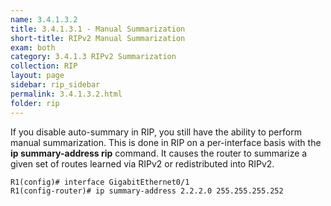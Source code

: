 ```yaml
---
name: 3.4.1.3.2
title: 3.4.1.3.1 - Manual Summarization
short-title: RIPv2 Manual Summarization
exam: both
category: 3.4.1.3 RIPv2 Summarization
collection: RIP
layout: page
sidebar: rip_sidebar
permalink: 3.4.1.3.2.html
folder: rip
---
```

If you disable auto-summary in RIP, you still have the ability to perform manual summarization. This is done in RIP on a per-interface basis with the **ip summary-address rip** command. It causes the router to summarize a given set of routes learned via RIPv2 or redistributed into RIPv2.
```
R1(config)# interface GigabitEthernet0/1
R1(config-router)# ip summary-address 2.2.2.0 255.255.255.252
```
